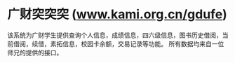 # 广财突突突 (www.kami.org.cn/gdufe)
  该系统为广财学生提供查询个人信息，成绩信息，四六级信息，图书历史借阅，当前借阅，续借，素拓信息，校园卡余额，交易记录等功能。
所有数据均来自一位师兄的提供的接口。
